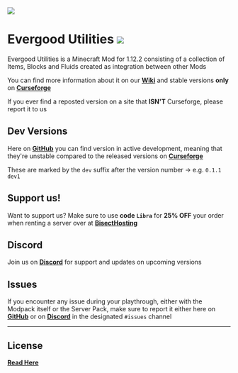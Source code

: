 <img src="https://i.imgur.com/Xu4rNEd.png" align="center" />

# Evergood Utilities <a href=https://www.curseforge.com/minecraft/mc-mods/evergoodutilities> <img src="http://cf.way2muchnoise.eu/523308.svg"> </a>
Evergood Utilities is a Minecraft Mod for 1.12.2 consisting of a collection of Items, Blocks and Fluids created as integration between other Mods

You can find more information about it on our [**Wiki**](https://evergoodteam.github.io/mods/evergoodutilities) and stable versions **only** on [**Curseforge**](https://www.curseforge.com/minecraft/mc-mods/evergoodutilities)

If you ever find a reposted version on a site that **ISN'T** Curseforge, please report it to us

## Dev Versions

Here on [**GitHub**](https://github.com/EvergoodTeam/EvergoodUtilities/releases) you can find version in active development, meaning that they're unstable compared to the released versions on [**Curseforge**](https://www.curseforge.com/minecraft/mc-mods/evergoodutilities)

These are marked by the ```dev``` suffix after the version number -> e.g. ```0.1.1 dev1```

## Support us!
Want to support us? Make sure to use **code ```Libra```** for **25% OFF** your order when renting a server over at [**BisectHosting**](https://www.bisecthosting.com/Libra)

## Discord
Join us on [**Discord**](https://discord.gg/k2P68Y8) for support and updates on upcoming versions

## Issues
If you encounter any issue during your playthrough, either with the Modpack itself or the Server Pack, make sure to report it either here on [**GitHub**](https://github.com/EvergoodTeam/EvergoodUtilities/issues) or on [**Discord**](https://discord.gg/k2P68Y8) in the designated ```#issues``` channel

***

## License
[**Read Here**](https://github.com/EvergoodTeam/EvergoodUtilities/blob/main/LICENSE)
